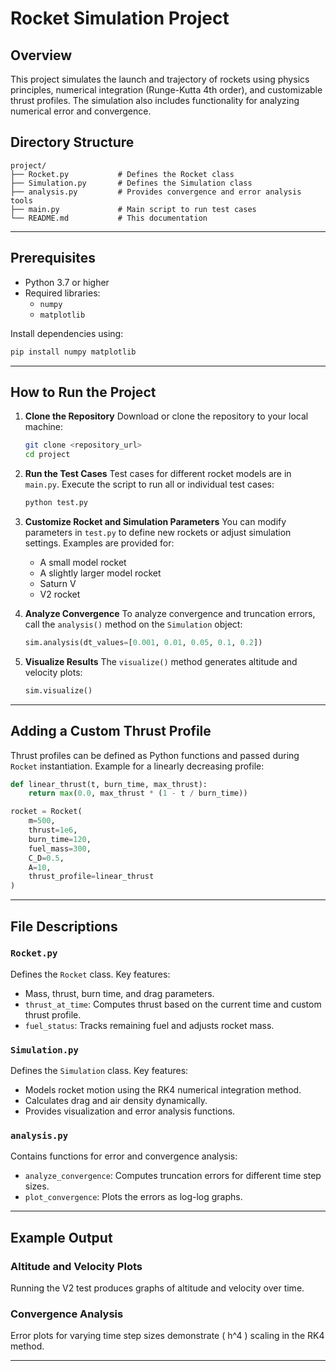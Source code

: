 
# Rocket Simulation Project

## Overview
This project simulates the launch and trajectory of rockets using physics principles, numerical integration (Runge-Kutta 4th order), and customizable thrust profiles. The simulation also includes functionality for analyzing numerical error and convergence.

## Directory Structure
```
project/
├── Rocket.py           # Defines the Rocket class
├── Simulation.py       # Defines the Simulation class
├── analysis.py         # Provides convergence and error analysis tools
├── main.py             # Main script to run test cases
└── README.md           # This documentation
```

---

## Prerequisites
- Python 3.7 or higher
- Required libraries:
  - `numpy`
  - `matplotlib`

Install dependencies using:
```bash
pip install numpy matplotlib
```

---

## How to Run the Project

1. **Clone the Repository**
   Download or clone the repository to your local machine:
   ```bash
   git clone <repository_url>
   cd project
   ```

2. **Run the Test Cases**
   Test cases for different rocket models are in `main.py`. Execute the script to run all or individual test cases:
   ```bash
   python test.py
   ```

3. **Customize Rocket and Simulation Parameters**
   You can modify parameters in `test.py` to define new rockets or adjust simulation settings. Examples are provided for:
   - A small model rocket
   - A slightly larger model rocket
   - Saturn V
   - V2 rocket

4. **Analyze Convergence**
   To analyze convergence and truncation errors, call the `analysis()` method on the `Simulation` object:
   ```python
   sim.analysis(dt_values=[0.001, 0.01, 0.05, 0.1, 0.2])
   ```

5. **Visualize Results**
   The `visualize()` method generates altitude and velocity plots:
   ```python
   sim.visualize()
   ```

---

## Adding a Custom Thrust Profile
Thrust profiles can be defined as Python functions and passed during `Rocket` instantiation. Example for a linearly decreasing profile:
```python
def linear_thrust(t, burn_time, max_thrust):
    return max(0.0, max_thrust * (1 - t / burn_time))

rocket = Rocket(
    m=500,
    thrust=1e6,
    burn_time=120,
    fuel_mass=300,
    C_D=0.5,
    A=10,
    thrust_profile=linear_thrust
)
```

---

## File Descriptions

### `Rocket.py`
Defines the `Rocket` class. Key features:
- Mass, thrust, burn time, and drag parameters.
- `thrust_at_time`: Computes thrust based on the current time and custom thrust profile.
- `fuel_status`: Tracks remaining fuel and adjusts rocket mass.

### `Simulation.py`
Defines the `Simulation` class. Key features:
- Models rocket motion using the RK4 numerical integration method.
- Calculates drag and air density dynamically.
- Provides visualization and error analysis functions.

### `analysis.py`
Contains functions for error and convergence analysis:
- `analyze_convergence`: Computes truncation errors for different time step sizes.
- `plot_convergence`: Plots the errors as log-log graphs.

---

## Example Output
### Altitude and Velocity Plots
Running the V2 test produces graphs of altitude and velocity over time.

### Convergence Analysis
Error plots for varying time step sizes demonstrate \( h^4 \) scaling in the RK4 method.

---
